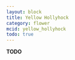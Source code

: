 ```yaml
---
layout: block
title: Yellow Hollyhock
category: flower
mcid: yellow_hollyhock
todo: true
---
```



**TODO**
